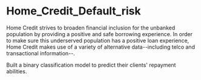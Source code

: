 # Home_Credit_Default_risk

Home Credit strives to broaden financial inclusion for the unbanked population by providing a positive and safe borrowing experience. In order to make sure this underserved population has a positive loan experience, Home Credit makes use of a variety of alternative data--including telco and transactional information--.


Built a binary classification model to predict their clients' repayment abilities.


